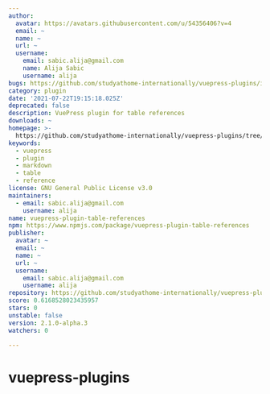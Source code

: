 ```yaml
---
author:
  avatar: https://avatars.githubusercontent.com/u/54356406?v=4
  email: ~
  name: ~
  url: ~
  username:
    email: sabic.alija@gmail.com
    name: Alija Sabic
    username: alija
bugs: https://github.com/studyathome-internationally/vuepress-plugins/issues
category: plugin
date: '2021-07-22T19:15:18.025Z'
deprecated: false
description: VuePress plugin for table references
downloads: ~
homepage: >-
  https://github.com/studyathome-internationally/vuepress-plugins/tree/master/packages/vuepress-plugin-table-references
keywords:
  - vuepress
  - plugin
  - markdown
  - table
  - reference
license: GNU General Public License v3.0
maintainers:
  - email: sabic.alija@gmail.com
    username: alija
name: vuepress-plugin-table-references
npm: https://www.npmjs.com/package/vuepress-plugin-table-references
publisher:
  avatar: ~
  email: ~
  name: ~
  url: ~
  username:
    email: sabic.alija@gmail.com
    username: alija
repository: https://github.com/studyathome-internationally/vuepress-plugins
score: 0.6168528023435957
stars: 0
unstable: false
version: 2.1.0-alpha.3
watchers: 0

---
```


# vuepress-plugins